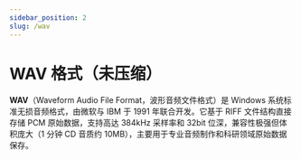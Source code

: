```yaml
---
sidebar_position: 2
slug: /wav
---
```


# WAV 格式（未压缩）

**WAV**（Waveform Audio File Format，波形音频文件格式）是 Windows 系统标准无损音频格式，由微软与 IBM 于 1991 年联合开发。它基于 RIFF 文件结构直接存储 PCM 原始数据，支持高达 384kHz 采样率和 32bit 位深，兼容性极强但体积庞大（1 分钟 CD 音质约 10MB），主要用于专业音频制作和科研领域原始数据保存。
